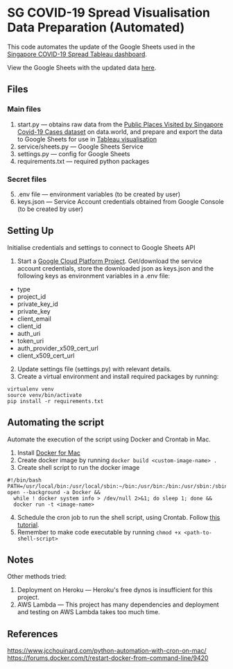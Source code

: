 # SG COVID-19 Spread Visualisation Data Preparation (Automated)
This code automates the update of the Google Sheets used in the [Singapore COVID-19 Spread Tableau dashboard](https://public.tableau.com/views/SingaporeCOVIDSpreadBookAutoUpdate/Dashboard?:language=en-US&:display_count=n&:origin=viz_share_link).

View the Google Sheets with the updated data [here](https://docs.google.com/spreadsheets/d/19EPRvGyAMnYZn9LwfFa4UqYrt-MQ94-qEUg76vbl2Gs/edit?usp=sharing).

## Files
### Main files
1. start.py — obtains raw data from the [Public Places Visited by Singapore Covid-19 Cases
dataset](https://query.data.world/s/7baz2qq6fm2f7evlwjxcyqusw6bktk) on data.world, and prepare and export the data to Google Sheets for use in [Tableau visualisation](https://public.tableau.com/views/SingaporeCOVIDSpreadBookAutoUpdate/Dashboard?:language=en-US&:display_count=n&:origin=viz_share_link)
2. service/sheets.py — Google Sheets Service
3. settings.py — config for Google Sheets
4. requirements.txt — required python packages
### Secret files
5. .env file — environment variables (to be created by user)
6. keys.json — Service Account credentials obtained from Google Console (to be created by user)

## Setting Up
Initialise credentials and settings to connect to Google Sheets API
1. Start a [Google Cloud Platform Project](https://developers.google.com/sheets/api/quickstart/python). Get/download the service account credentials, store the downloaded json as keys.json and the following keys as environment variables in a .env file:
- type
- project_id
- private_key_id
- private_key
- client_email
- client_id
- auth_uri
- token_uri
- auth_provider_x509_cert_url
- client_x509_cert_url
2. Update settings file (settings.py) with relevant details.
3. Create a virtual environment and install required packages by running:
```
virtualenv venv
source venv/bin/activate
pip install -r requirements.txt
```
## Automating the script
Automate the execution of the script using Docker and Crontab in Mac. 

1. Install [Docker for Mac](https://www.docker.com/products/docker-desktop)
2. Create docker image by running `docker build <custom-image-name> .`
3. Create shell script to run the docker image
```
#!/bin/bash
PATH=/usr/local/bin:/usr/local/sbin:~/bin:/usr/bin:/bin:/usr/sbin:/sbin
open --background -a Docker &&
  while ! docker system info > /dev/null 2>&1; do sleep 1; done &&
  docker run -t <image-name>
```
4. Schedule the cron job to run the shell script, using Crontab. Follow [this tutorial](https://www.jcchouinard.com/python-automation-with-cron-on-mac/).
5. Remember to make code executable by running `chmod +x <path-to-shell-script>`

## Notes
Other methods tried:
1. Deployment on Heroku — Heroku's free dynos is insufficient for this project.
2. AWS Lambda — This project has many dependencies and deployment and testing on AWS Lambda takes too much time.

## References
https://www.jcchouinard.com/python-automation-with-cron-on-mac/
https://forums.docker.com/t/restart-docker-from-command-line/9420
